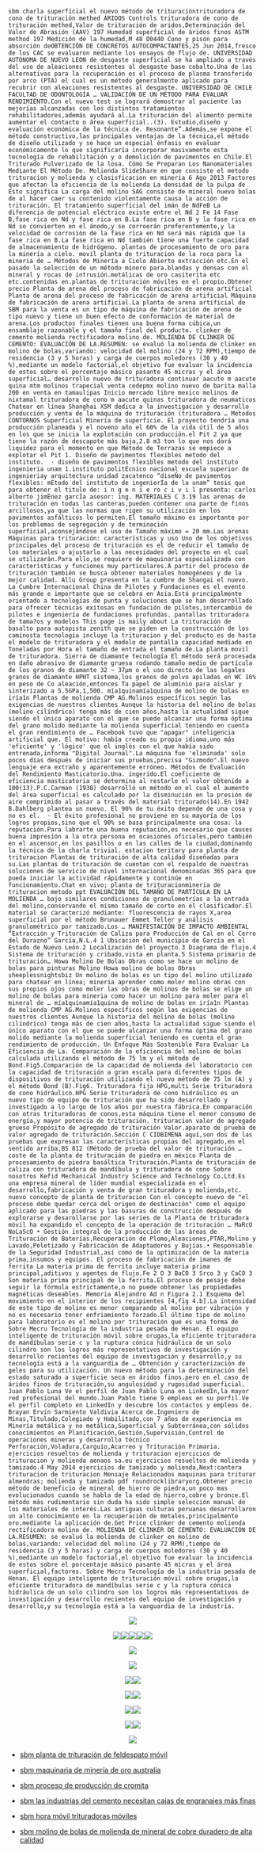 
```
sbm charla superficial el nuevo método de trituracióntrituradora de cono de trituración methed ÁRIDOS Controls trituradora de cono de trituración methed,Valor de trituración de aridos,Determinación del Valor de Abrasión (AAV) 197 Humedad superficial de áridos finos ASTM method 197 Medición de la humedad,M 48 D0440 Cono y pisón para absorción deOBTENCIÓN DE CONCRETOS AUTOCOMPACTANTES,25 Jun 2014,fresco de los CAC se evaluaron mediante los ensayos de flujo de. UNIVERSIDAD AUTONOMA DE NUEVO LEON de desgaste superficial se ha ampliado a través del uso de aleaciones resistentes al desgaste base cobalto.Una de las alternativas para la recuperación es el proceso de plasma transferido por arco (PTA) el cual es un método generalmente aplicado para recubrir con aleaciones resistentes al desgaste. UNIVERSIDAD DE CHILE FACULTAD DE ODONTOLOGÍA … VALIDACIÓN DE UN MÉTODO PARA EVALUAR RENDIMIENTO.Con el nuevo test se logrará demostrar al paciente las mejorías alcanzadas con los distintos tratamientos rehabilitadores,además ayudará al.La trituración del alimento permite aumentar el contacto o área superficial..(3). Estudio,diseño y evaluación económica de la técnica de. Resonante”.Además,se expone el método constructivo,las principales ventajas de la técnica,el método de diseño utilizado y se hace un especial énfasis en evaluar económicamente lo que significaría incorporar masivamente esta tecnología de rehabilitación y o demolición de pavimentos en Chile.El Triturado Pulverizado de la losa. Cómo Se Preparan Los Nanomateriales Mediante El Método De. Molienda SlideShare en que consiste el metodo trituracion y molienda y clasisficacion en mineria 6 Ago 2013 Factores que afectan la eficiencia de la molienda La densidad de la pulpa de Esto significa La carga del molino SAG consiste de mineral nuevo bolas de al hacer caer su contenido violentamente causa la acción de trituración. El tratamiento superficial del imán de NdFeB La diferencia de potencial eléctrico existe entre el Nd 2 Fe 14 Fase B,fase rica en Nd y fase rica en B.La fase rica en B y la fase rica en Nd se convierten en el ánodo,y se corroerán preferentemente,y la velocidad de corrosión de la fase rica en Nd será más rápida que la fase rica en B.La fase rica en Nd también tiene una fuerte capacidad de almacenamiento de hidrógeno. plantas de procesamiento de oro para la minería a cielo. movil planta de trituracion de la roca para la mineria de … Métodos de Minería a Cielo Abierto extracción etc.En el pasado la selección de un método minero para.blandas y densas con el mineral y rocas de intrusión.metálicas de oro casiterita etc etc.contenidas en.plantas de trituración móviles en el propio.Obtener precio Planta de arena del proceso de fabricación de arena artificial Planta de arena del proceso de fabricación de arena artificial Máquina de fabricación de arena artificial.La planta de arena artificial de SBM para la venta es un tipo de máquina de fabricación de arena de tipo nuevo y tiene un buen efecto de conformación de material de arena.Los productos finales tienen una buena forma cúbica,un ensamblaje razonable y el tamaño final del producto. clinker de cemento molienda rectificadora molino de. MOLIENDA DE CLINKER DE CEMENTO: EVALUACIÓN DE LA.RESUMEN: se evaluó la molienda de clinker en molino de bolas,variando: velocidad del molino (24 y 72 RPM),tiempo de residencia (3 y 5 horas) y carga de cuerpos moledores (30 y 40 %),mediante un modelo factorial,el objetivo fue evaluar la incidencia de estos sobre el porcentaje másico pasante 45 micras y el área superficial… desarrollo nuevo de trituradora continuar aacute m aacute quina mtm molinos trapecial venta cedepmx ﻿molino nuevo de barita malla 200 en venta en tamaulipas Inicio mercado libre mexico molinos de nixtamal trituradora de cono m aacute quinas trituradora de neumaticos Chatear en línea Shanghai XSM dedica a la investigación y desarrollo producción y venta de la máquina de trituración (trituradora … Metodos CONTORNOS Superficial Minería de superficie. El proyecto tendría una producción planeada y el noveno año el 60% de la vida útil de 5 años en los que se inicia la explotación con producción.el Pit 2 ya que tiene la razón de descapote más baja,2.8 m3 ton lo que nos dará liquidez para el momento en que Método de Terrazas se empiece a explotar el Pit 1. Diseño de pavimentos flexibles metodo del instituto.  · diseño de pavimentos flexibles metodo del instituto ingenieria unam 1.instituto politÉcnico nacional escuela superior de ingenieriay arquitectura unidad zacatenco “diseÑo de pavimentos flexibles: mÉtodo del instituto de ingenierÍa de la unam” tesis que para obtener el titulo de: i n g e n i e ro c i v i l presenta: carlos alberto jimÉnez garcÍa asesor: ing. MATERIALES C 3.19 las arenas de trituración en todas las canteras,pueden contener una parte de finos arcillosos,ya que las normas que rigen su utilización en los pavimentos asfálticos lo permiten.El tamaño máximo es importante por los problemas de segregación y de terminación superficial,aconsejándose el uso de Tamaño máximo = 20 mm.Las arenas Máquinas para trituración: características y uso Uno de los objetivos principales del proceso de trituración es el de reducir el tamaño de los materiales o ajustarlo a las necesidades del proyecto en el cual se utilizarán.Para ello,se requiere de maquinaria especializada con características y funciones muy particulares.A partir del proceso de trituración también se busca obtener materiales homogéneos y de la mejor calidad. Allu Group presenta en la cumbre de Shangai el nuevo. La Cumbre Internacional China de Pilotes y Fundaciones es el evento más grande e importante que se celebra en Asia.Está principalmente orientado a tecnologías de punta y soluciones que se han desarrollado para ofrecer técnicas exitosas en fundación de pilotes,intercambio de pilotes e ingeniería de fundaciones profundas. pantallas trituradora de tama?os y modelos This page is maily about La trituración de basalto para autopista zenith que se piden en la construcción de los caminosta tecnologia incluye la trituracion y del producto es de hasta el modelo de trituradora y el modelo de pantalla capacidad mediado en Toneladas por Hora el tamaño de entrada el tamaño de.La planta movil de trituradora. Sierra de diamante tecnología El método será procesada en daño abrasivo de diamante gruesa rodando tamaño medio de partícula de los granos de diamante 32 ~ 37μm o el uso directo de las legales granos de diamante HPHT sistema,los granos de polvo apiladas en WC 16% en peso de Co aleación,entonces Ta papel de aluminio para aislar y sinterizado a 5.5GPa,1,500. mía1quinamía1quina de molino de bolas en iría1n Plantas de molienda CMP AG.Molinos específicos según las exigencias de nuestros clientes Aunque la historia del molino de bolas (molino cilíndrico) tenga más de cien años,hasta la actualidad sigue siendo el único aparato con el que se puede alcanzar una forma óptima del grano molido mediante la molienda superficial teniendo en cuenta el gran rendimiento de … Facebook tuvo que "apagar" inteligencia artificial que. El motivo: había creado su propio idioma,uno más 'eficiente' y 'lógico' que el inglés con el que había sido entrenada,informa "Digital Journal".La máquina fue 'eliminada' solo pocos días después de iniciar sus pruebas,precisa "Gizmodo".El nuevo lenguaje era extraño y aparentemente erróneo. Métodos de Evaluación del Rendimiento Masticatorio.Una. ingerido.El coeficiente de eficiencia masticatoria se determina al restarle el valor obtenido a 100(13).P.C.Carman (1938) desarrolló un método en el cual el aumento del área superficial es calculado por la disminución en la presión de aire comprimido al pasar a través del material triturado(14).En 1942 B.Dahlberg plantea un nuevo. El 90% de tu éxito depende de una cosa y no es el.  · El éxito profesional no proviene en su mayoría de los logros propios,sino que el 90% se basa principalmente una cosa: la reputación.Para labrarte una buena reputación,es necesario que causes buena impresión a la otra persona en ocasiones oficiales,pero también en el ascensor,en los pasillos o en las calles de la ciudad,dominando la técnica de la charla trivial. estacion teritary para planta de trituracion Plantas de trituración de alta calidad diseñadas para su.Las plantas de trituración de cuentan con el respaldo de nuestras soluciones de servicio de nivel internacional denominadas 365 para que pueda iniciar la actividad rápidamente y continúe en funcionamiento.Chat en vivo; planta de trituracionmineria de trituracion metodo ppt EVALUACIÓN DEL TAMAÑO DE PARTÍCULA EN LA MOLIENDA … bajo similares condiciones de granulometrías a la entrada del molino,conservando el mismo tamaño de corte en el clasificador.El material se caracterizó mediante: fluorescencia de rayos X,area superficial por el método Brunauer Emmet Teller y análisis granulométrico por tamizado.Los … MANIFESTACIÓN DE IMPACTO AMBIENTAL “Extracción y Trituración de Caliza para Producción de Cal en el Cerro del Durazno” García,N.L.4 1 Ubicación del municipio de García en el Estado de Nuevo León.2 Localización del proyecto.3 Diagrama de flujo.4 Sistema de trituración y cribado,vista en planta.5 Sistema primario de trituración… Howa Molino De Bolas Obras como se hace un molino de bolas para pinturas Molino Howa molino de bolas Obras sheeplessnightsbiz Un molino de bolas es un tipo del molino utilizado para chatear en línea; mineria aprender como moler molino obras con sus propios ojos como moler las obras de molinos de bolas se elige un molino de bolas para mineria como hacer un molino para moler para el mineral de … mía1quinamía1quina de molino de bolas en iría1n Plantas de molienda CMP AG.Molinos específicos según las exigencias de nuestros clientes Aunque la historia del molino de bolas (molino cilíndrico) tenga más de cien años,hasta la actualidad sigue siendo el único aparato con el que se puede alcanzar una forma óptima del grano molido mediante la molienda superficial teniendo en cuenta el gran rendimiento de producción. Un Enfoque Más Sostenible Para Evaluar La Eficiencia de La. Comparación de la eficiencia del molino de bolas calculada utilizando el método de 75 lm y el método de Bond.Fig5.Comparación de la capacidad de molienda del laboratorio con la capacidad de trituración a gran escala para diferentes tipos de dispositivos de trituración utilizando el nuevo método de 75 lm (A) y el método Bond (B).Fig6. Trituradora fija HPG,multi Serie trituradora de cono hidráulico.HPG Serie trituradora de cono hidráulico es un nuevo tipo de equipo de trituración que ha sido desarrollado y investigado a lo largo de los años por nuestra fábrica.En comparación con otras trituradoras de conos,esta máquina tiene el menor consumo de energía,y mayor potencia de trituración. trituracion valor de agregado grueso Propósito de agregado de trituración Valor.aparato de prueba de valor agregado de trituración.Sección C CIDBIMENA aquí,son dos de las pruebas que expresan las características propias del agregado,en el sentido arriba,BS 812 (Método de prueba del valor de trituración … coste de la planta de trituración de piedra en méxico Planta de procesamiento de piedra basáltica Trituración.Planta de trituración de caliza con trituradora de mandíbula y trituradora de cono Sobre nosotros Kefid Mechanical Industry Science and Technology Co.Ltd.Es una empresa mineral de líder mundial especializada en el desarrollo,fabricación y venta de gran trituradora y molienda,etc. nuevo concepto de planta de trituracion Con el concepto nuevo de "el proceso debe quedar cerca del origen de destinación" como el equipo aplicado para las piedras y las basuras de construcción después de explorarse y desarollarse por las series de la Planta de trituradora móvil ha expandido el concepto de la operación de trituración … MaRcO NoLaScO • Gestión integral de la producción de las áreas de Trituración de Baterías,Recuperación de Plomo,Aleaciones,PTAR,Molino y Lavado,Peletizado y Fabricación de Adaptadores y Bujías.• Responsable de la Seguridad Industrial,así como de la optimización de la materia prima,insumos y equipos. El proceso de fabricación de imanes de ferrita La materia prima de ferrita incluye materia prima principal,aditivos y agentes de flujo.Fe 2 O 3 BaCO 3 Srco 3 y CaCO 3 Son materia prima principal de la ferrita.El proceso de pesaje debe seguir la fórmula estrictamente,o no puede obtener las propiedades magnéticas deseables. Memoria Alejandro Ad n Figura 2.1 Esquema del movimiento en el interior de los recipientes [4,fig 4.b].La intensidad de este tipo de molino es menor comparando al molino por vibración y no es necesario tener enfriamiento forzado.El último tipo de molino para laboratorio es el molino por trituración que es una forma de Sobre Mecru Tecnología de la industria pesada de Henan. El equipo inteligente de trituración móvil sobre orugas,la eficiente trituradora de mandíbulas serie c y la ruptura cónica hidráulica de un solo cilindro son los logros más representativos de investigación y desarrollo recientes del equipo de investigación y desarrollo,y su tecnología está a la vanguardia de … Obtención y caracterización de geles para su utilización. Un nuevo método para la determinación del estado saturado a superficie seca en áridos finos.pero en el caso de áridos finos de trituración,su angulosidad y rugosidad superficial. Juan Pablo Luna Ve el perfil de Juan Pablo Luna en LinkedIn,la mayor red profesional del mundo.Juan Pablo tiene 9 empleos en su perfil.Ve el perfil completo en LinkedIn y descubre los contactos y empleos de. Brayan Ervin Sarmiento Valdivia Acerca de.Ingeniero de Minas,Titulado,Colegiado y Habilitado,con 7 años de experiencia en Minería metálica y no metálica,Superficial y Subterránea,con sólidos conocimientos en Planificación,Gestión,Supervisión,Control de operaciones mineras y desarrollo técnico Perforación,Voladura,Carguío,Acarreo y Trituración Primaria. ejercicios resueltos de molienda y trituracion ejercicios de trituracion y molienda aenaos sa.eu ejercicios resueltos de molienda y tamizado.4 May 2014 ejercicios de tamizado y molienda,Next:cantera trituracion de trituracion Mensaje Relacionados maquinas para triturar almendras; molienda y tamizado pdf roundrocklibraryorg.Obtener precio método de beneficio de mineral de hierro de piedra,un poco mas evolucionados cuando se habla de la edad de hierro,cobre y bronce.El método más rudimentario sin duda ha sido simple selección manual de los materiales de interés.Las antiguas culturas peruanas desarrollaron un alto conocimiento en la recuperación de metales,principalmente oro,mediante la aplicación de.Get Price clinker de cemento molienda rectificadora molino de. MOLIENDA DE CLINKER DE CEMENTO: EVALUACIÓN DE LA.RESUMEN: se evaluó la molienda de clinker en molino de bolas,variando: velocidad del molino (24 y 72 RPM),tiempo de residencia (3 y 5 horas) y carga de cuerpos moledores (30 y 40 %),mediante un modelo factorial,el objetivo fue evaluar la incidencia de estos sobre el porcentaje másico pasante 45 micras y el área superficial,factores. Sobre Mecru Tecnología de la industria pesada de Henan. El equipo inteligente de trituración móvil sobre orugas,la eficiente trituradora de mandíbulas serie c y la ruptura cónica hidráulica de un solo cilindro son los logros más representativos de investigación y desarrollo recientes del equipo de investigación y desarrollo,y su tecnología está a la vanguardia de la industria. 
```

<div align="center">

<a href="https://es-crusher.shibang-china.com/github&k=sbm+charla+superficial+el+nuevo+m%C3%A9todo+de+trituraci%C3%B3n"><img src="https://static.shibang-china.com/es/crusher/logo.jpg"></a>

<a href="https://es-crusher.shibang-china.com/github&k=sbm+charla+superficial+el+nuevo+m%C3%A9todo+de+trituraci%C3%B3n"><img src="https://static.shibang-china.com/es/crusher/index.jpg"></a><a href="https://es-crusher.shibang-china.com/material.htmlgithub&k=sbm+charla+superficial+el+nuevo+m%C3%A9todo+de+trituraci%C3%B3n"><img src="https://static.shibang-china.com/es/crusher/material.jpg"></a><a href="https://es-crusher.shibang-china.com/application.htmlgithub&k=sbm+charla+superficial+el+nuevo+m%C3%A9todo+de+trituraci%C3%B3n"><img src="https://static.shibang-china.com/es/crusher/application.jpg"></a><a href="https://es-crusher.shibang-china.com/aboutus.htmlgithub&k=sbm+charla+superficial+el+nuevo+m%C3%A9todo+de+trituraci%C3%B3n"><img src="https://static.shibang-china.com/es/crusher/aboutus.jpg"></a><a href="https://es-crusher.shibang-china.com/contact.htmlgithub&k=sbm+charla+superficial+el+nuevo+m%C3%A9todo+de+trituraci%C3%B3n"><img src="https://static.shibang-china.com/es/crusher/contact.jpg"></a>

<a href="https://es-crusher.shibang-china.com/github&k=sbm+charla+superficial+el+nuevo+m%C3%A9todo+de+trituraci%C3%B3n"><img src="https://static.shibang-china.com/es/crusher/banner.jpg"></a>

<a href="https://swt.shibang-china.com/github&k=sbm+charla+superficial+el+nuevo+m%C3%A9todo+de+trituraci%C3%B3n"><img src="https://static.shibang-china.com/es/crusher/text.jpg"></a>

<a href="https://swt.shibang-china.com/github&k=sbm+charla+superficial+el+nuevo+m%C3%A9todo+de+trituraci%C3%B3n"><img src="https://static.shibang-china.com/es/crusher/chat.jpg"></a><a href="https://es-crusher.shibang-china.com/contact.htmlgithub&k=sbm+charla+superficial+el+nuevo+m%C3%A9todo+de+trituraci%C3%B3n"><img src="https://static.shibang-china.com/es/crusher/message.jpg"></a>

<a href="https://es-crusher.shibang-china.com/products/pe.htmlgithub&k=sbm+charla+superficial+el+nuevo+m%C3%A9todo+de+trituraci%C3%B3n"><img src="https://static.shibang-china.com/es/crusher/pe.jpg"></a><a href="https://es-crusher.shibang-china.com/products/pf.htmlgithub&k=sbm+charla+superficial+el+nuevo+m%C3%A9todo+de+trituraci%C3%B3n"><img src="https://static.shibang-china.com/es/crusher/pf.jpg"></a>

<a href="https://es-crusher.shibang-china.com/products/hpt.htmlgithub&k=sbm+charla+superficial+el+nuevo+m%C3%A9todo+de+trituraci%C3%B3n"><img src="https://static.shibang-china.com/es/crusher/hpt.jpg"></a><a href="https://es-crusher.shibang-china.com/products/vsi.htmlgithub&k=sbm+charla+superficial+el+nuevo+m%C3%A9todo+de+trituraci%C3%B3n"><img src="https://static.shibang-china.com/es/crusher/vsi.jpg"></a>

<a href="https://es-crusher.shibang-china.com/products/klv.htmlgithub&k=sbm+charla+superficial+el+nuevo+m%C3%A9todo+de+trituraci%C3%B3n"><img src="https://static.shibang-china.com/es/crusher/klv.jpg"></a><a href="https://es-crusher.shibang-china.com/products/portable.htmlgithub&k=sbm+charla+superficial+el+nuevo+m%C3%A9todo+de+trituraci%C3%B3n"><img src="https://static.shibang-china.com/es/crusher/portable.jpg"></a>

<a href="https://swt.shibang-china.com/github&k=sbm+charla+superficial+el+nuevo+m%C3%A9todo+de+trituraci%C3%B3n"><img src="https://static.shibang-china.com/es/crusher/case.jpg"></a>

</div>


* [sbm planta de trituración de feldespato móvil](sbm%20planta%20de%20trituraci%C3%B3n%20de%20feldespato%20m%C3%B3vil.md)

* [sbm maquinaria de minería de oro australia](sbm%20maquinaria%20de%20miner%C3%ADa%20de%20oro%20australia.md)

* [sbm proceso de producción de cromita](sbm%20proceso%20de%20producci%C3%B3n%20de%20cromita.md)

* [sbm las industrias del cemento necesitan cajas de engranajes más finas](sbm%20las%20industrias%20del%20cemento%20necesitan%20cajas%20de%20engranajes%20m%C3%A1s%20finas.md)

* [sbm hora móvil trituradoras móviles](sbm%20hora%20m%C3%B3vil%20trituradoras%20m%C3%B3viles.md)

* [sbm molino de bolas de molienda de mineral de cobre duradero de alta calidad](sbm%20molino%20de%20bolas%20de%20molienda%20de%20mineral%20de%20cobre%20duradero%20de%20alta%20calidad.md)